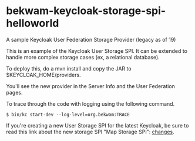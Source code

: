 # bekwam-keycloak-storage-spi-helloworld
A sample Keycloak User Federation Storage Provider (legacy as of 19)

This is an example of the Keycloak User Storage SPI.  It can be extended to handle more complex storage cases (ex, a relational database).

To deploy this, do a mvn install and copy the JAR to $KEYCLOAK_HOME/providers.

You'll see the new provider in the Server Info and the User Federation pages.

To trace through the code with logging using the following command.

    $ bin/kc start-dev --log-level=org.bekwam:TRACE
    
If you're creating a new User Storage SPI for the latest Keycloak, be sure to read this link about the new storage SPI "Map Storage SPI": [changes](https://www.keycloak.org/docs/latest/upgrading/#changes-affecting-developers).
